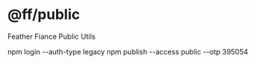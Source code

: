 # @ff/public

Feather Fiance Public Utils

npm login --auth-type legacy
npm publish --access public --otp 395054

